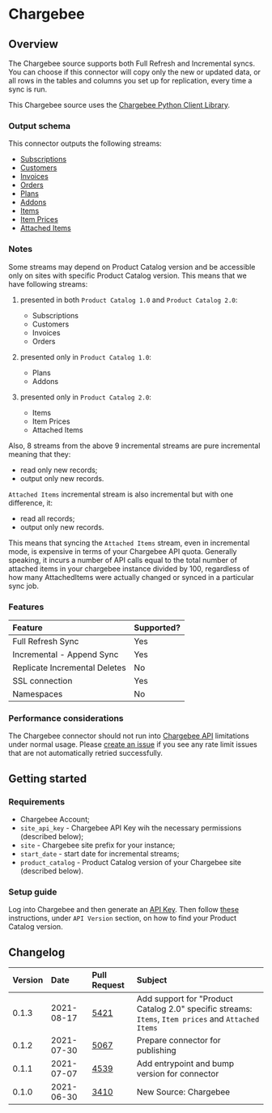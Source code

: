 # Chargebee

## Overview

The Chargebee source supports both Full Refresh and Incremental syncs. You can choose if this connector will copy only the new or updated data, or all rows in the tables and columns you set up for replication, every time a sync is run.

This Chargebee source uses the [Chargebee Python Client Library](https://github.com/chargebee/chargebee-python/).

### Output schema

This connector outputs the following streams:

* [Subscriptions](https://apidocs.chargebee.com/docs/api/subscriptions?prod_cat_ver=2#list_subscriptions)
* [Customers](https://apidocs.chargebee.com/docs/api/customers?prod_cat_ver=2#list_customers)
* [Invoices](https://apidocs.chargebee.com/docs/api/invoices?prod_cat_ver=2#list_invoices)
* [Orders](https://apidocs.chargebee.com/docs/api/orders?prod_cat_ver=2#list_orders)
* [Plans](https://apidocs.chargebee.com/docs/api/plans?prod_cat_ver=1&lang=curl#list_plans)
* [Addons](https://apidocs.chargebee.com/docs/api/addons?prod_cat_ver=1&lang=curl#list_addons)
* [Items](https://apidocs.chargebee.com/docs/api/items?prod_cat_ver=2#list_items)
* [Item Prices](https://apidocs.chargebee.com/docs/api/item_prices?prod_cat_ver=2#list_item_prices)
* [Attached Items](https://apidocs.chargebee.com/docs/api/attached_items?prod_cat_ver=2#list_attached_items)

### Notes

Some streams may depend on Product Catalog version and be accessible only on sites with specific Product Catalog version. This means that we have following streams:

1. presented in both `Product Catalog 1.0` and `Product Catalog 2.0`:
    - Subscriptions
    - Customers
    - Invoices
    - Orders
    
2. presented only in `Product Catalog 1.0`:
    - Plans
    - Addons
    
3. presented only in `Product Catalog 2.0`:
    - Items
    - Item Prices
    - Attached Items

Also, 8 streams from the above 9 incremental streams are pure incremental meaning that they:
- read only new records;
- output only new records.

`Attached Items` incremental stream is also incremental but with one difference, it:
- read all records;
- output only new records.

This means that syncing the `Attached Items` stream, even in incremental mode, is expensive in terms of your Chargebee API quota. Generally speaking, it incurs a number of API calls equal to the total number of attached items in your chargebee instance divided by 100, regardless of how many AttachedItems were actually changed or synced in a particular sync job. 

### Features

| Feature | Supported? |
| :--- | :--- |
| Full Refresh Sync | Yes |
| Incremental - Append Sync | Yes |
| Replicate Incremental Deletes | No |
| SSL connection | Yes |
| Namespaces | No |

### Performance considerations

The Chargebee connector should not run into [Chargebee API](https://apidocs.chargebee.com/docs/api?prod_cat_ver=2#api_rate_limits) limitations under normal usage. Please [create an issue](https://github.com/airbytehq/airbyte/issues) if you see any rate limit issues that are not automatically retried successfully.

## Getting started

### Requirements

* Chargebee Account;
* `site_api_key` - Chargebee API Key wih the necessary permissions \(described below\);
* `site` - Chargebee site prefix for your instance;
* `start_date` - start date for incremental streams;
* `product_catalog` - Product Catalog version of your Chargebee site \(described below\).

### Setup guide

Log into Chargebee and then generate an [API Key](https://apidocs.chargebee.com/docs/api?prod_cat_ver=2#api_authentication).
Then follow [these](https://apidocs.chargebee.com/docs/api?prod_cat_ver=2) instructions, under `API Version` section, on how to find your Product Catalog version.


## Changelog

| Version | Date       | Pull Request | Subject |
| :------ | :--------  | :-----       | :------ |
| 0.1.3   | 2021-08-17 | [5421](https://github.com/airbytehq/airbyte/pull/5421) | Add support for "Product Catalog 2.0" specific streams: `Items`, `Item prices` and `Attached Items` |
| 0.1.2   | 2021-07-30 | [5067](https://github.com/airbytehq/airbyte/pull/5067) | Prepare connector for publishing |
| 0.1.1   | 2021-07-07 | [4539](https://github.com/airbytehq/airbyte/pull/4539) | Add entrypoint and bump version for connector |
| 0.1.0   | 2021-06-30 | [3410](https://github.com/airbytehq/airbyte/pull/3410) | New Source: Chargebee |
